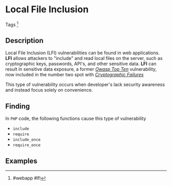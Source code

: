 # Local File Inclusion

Tags [^1]

[^1]: #webapp #lfi 
## Description
Local File Inclusion (LFI) vulnerabilities can be found in web applications. **LFI** allows attackers to "include" and read local files on the server, such as cryptographic keys, passwords, API's, and other sensitive data. **LFI** can result in sensitive data exposure, a former [*Owasp Top Ten*](https://owasp.org/www-project-top-ten/) vulnerability, now included in the number two spot with [*Cryptographic Failures*](cryptographic_failures.md)

This type of vulnerability occurs when developer's lack security awareness and instead focus solely on convenience. 

## Finding
In `PHP` code, the following functions cause this type of vulnerability
- `include`
- `require`
- `include_once`
- `require_once`

## Examples
